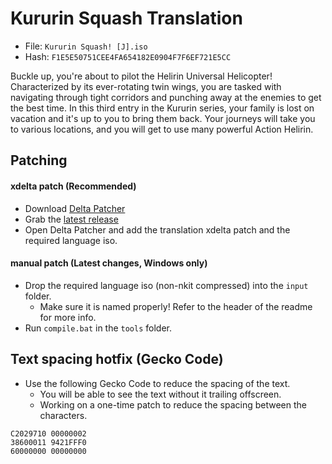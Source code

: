 # Kururin Squash Translation
- File: `Kururin Squash! [J].iso`
- Hash: `F1E5E50751CEE4FA654182E0904F7F6EF721E5CC`

Buckle up, you're about to pilot the Helirin Universal Helicopter!  Characterized by its ever-rotating twin wings, you are tasked with navigating through tight corridors and punching away at the enemies to get the best time. In this third entry in the Kururin series, your family is lost on vacation and it's up to you to bring them back.  Your journeys will take you to various locations, and you will get to use many powerful Action Helirin.

## Patching
#### xdelta patch (Recommended)
- Download [Delta Patcher](https://www.romhacking.net/utilities/704/)
- Grab the [latest release](https://github.com/DOL-Translations/kururin-squash/releases/latest/)
- Open Delta Patcher and add the translation xdelta patch and the required language iso.
#### manual patch (Latest changes, Windows only)
- Drop the required language iso (non-nkit compressed) into the `input` folder.
    - Make sure it is named properly! Refer to the header of the readme for more info.
- Run `compile.bat` in the `tools` folder.


## Text spacing hotfix (Gecko Code)
- Use the following Gecko Code to reduce the spacing of the text.
    - You will be able to see the text without it trailing offscreen.
    - Working on a one-time patch to reduce the spacing between the characters.

```
C2029710 00000002
38600011 9421FFF0
60000000 00000000
```
